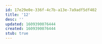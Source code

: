 ```yaml
---
id: 17e29e0e-336f-4c7b-a13e-7a9adf5df402
title: '12'
desc: ''
updated: 1609390076444
created: 1609390076444
stub: true
---
```


